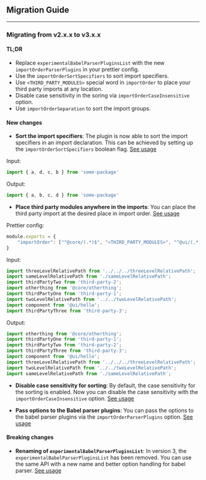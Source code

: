 ## Migration Guide
_____

### Migrating from v2.x.x to v3.x.x

#### TL;DR
- Replace `experimentalBabelParserPluginsList` with the new `importOrderParserPlugins` in your prettier config.
- Use the `importOrderSortSpecifiers` to sort import specifiers.
- Use `<THIRD_PARTY_MODULES>` special word in `importOrder` to place your third party imports at any location.
- Disable case sensitivity in the soring via `importOrderCaseInsensitive` option.
- Use `importOrderSeparation` to sort the import groups.


#### New changes
- **Sort the import specifiers**: 
The plugin is now able to sort the import specifiers in an import declaration.
This can be achieved by setting up the `importOrderSortSpecifiers` boolean flag.
[See usage](../README.md#importordersortspecifiers)

Input:
```ts
import { a, d, c, b } from 'some-package'
```

Output:
```ts
import { a, b, c, d } from 'some-package'
```

- **Place third party modules anywhere in the imports**:
You can place the third party import at the desired place in import order. [See usage](../README.md#importorderseparation)

Prettier config:
```ts
module.exports = {
    "importOrder": ["^@core/(.*)$", "<THIRD_PARTY_MODULES>", "^@ui/(.*)$", "^[./]"]
}
```

Input:
```ts
import threeLevelRelativePath from '../../../threeLevelRelativePath';
import sameLevelRelativePath from './sameLevelRelativePath';
import thirdPartyTwo from 'third-party-2';
import otherthing from '@core/otherthing';
import thirdPartyOne from 'third-party-1';
import twoLevelRelativePath from '../../twoLevelRelativePath';
import component from '@ui/hello';
import thirdPartyThree from 'third-party-3';
```

Output:
```ts
import otherthing from '@core/otherthing';
import thirdPartyOne from 'third-party-1';
import thirdPartyTwo from 'third-party-2';
import thirdPartyThree from 'third-party-3';
import component from '@ui/hello';
import threeLevelRelativePath from '../../../threeLevelRelativePath';
import twoLevelRelativePath from '../../twoLevelRelativePath';
import sameLevelRelativePath from './sameLevelRelativePath';
```

- **Disable case sensitivity for sorting**:
By default, the case sensitivity for the sorting is enabled. Now you can disable
the case sensitivity with the `importOrderCaseInsensitive` option. [See usage](../README.md#importordercaseinsensitive)

- **Pass options to the Babel parser plugins**: 
You can pass the options to the babel parser plugins via the `importOrderParserPlugins` option. [See usage](../README.md#importorderparserplugins)

#### Breaking changes
- **Renaming of `experimentalBabelParserPluginsList`**: 
In version 3, the `experimentalBabelParserPluginsList` has been removed. You can
use the same API with a new name and better option handling for babel parser. [See usage](../README.md#importorderparserplugins)

